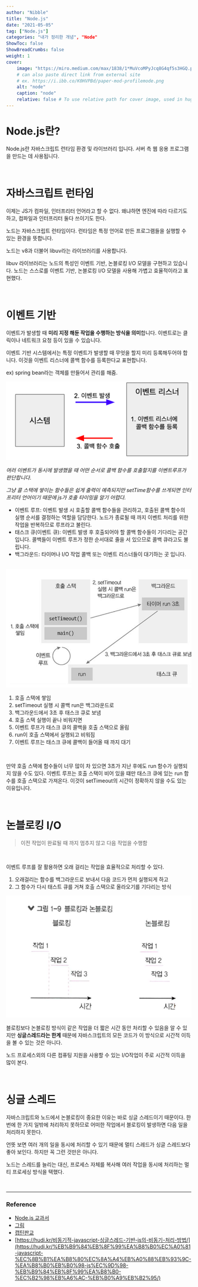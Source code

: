```yaml
---
author: "Nibble"
title: "Node.js"
date: "2021-05-05"
tag: ["Node.js"]
categories: "내가 정리한 개념", "Node"
ShowToc: false
ShowBreadCrumbs: false
weight: 1
cover:
    image: "https://miro.medium.com/max/1838/1*MuVcoMPyJcq8G4qf5s3HGQ.png"
    # can also paste direct link from external site
    # ex. https://i.ibb.co/K0HVPBd/paper-mod-profilemode.png
    alt: "node"
    caption: "node"
    relative: false # To use relative path for cover image, used in hugo Page-bundles
---
```


# Node.js란?

Node.js란 자바스크립트 런타임 환경 및 라이브러리 입니다. 서버 측 웹 응용 프로그램을 만드는 데 사용됩니다.

<br />

# 자바스크립트 런타임

이제는 JS가 컴파일, 인터프리터 언어라고 할 수 없다. 왜냐하면 엔진에 따라 다르기도 하고, 컴파일과 인터프리터 둘다 쓰이기도 한다.

노드는 자바스크립트 런타임이다. 런타임은 특정 언어로 만든 프로그램들을 실행할 수 있는 환경을 뜻합니다.

노드는 v8과 더불어 libuv라는 라이브러리를 사용합니다.

libuv 라이브러리는 노드의 특성인 이벤트 기반, 논블로킹 I/O 모델을 구현하고 있습니다. 노드는 스스로를 이벤트 기반, 논블로킹 I/O 모델을 사용해 가볍고 효율적이라고 표현했다.

<br />

# 이벤트 기반

이벤트가 발생할 때 **미리 지정 해둔 작업을 수행하는 방식을 의미**합니다. 이벤트로는 클릭이나 네트워크 요청 등이 있을 수 있습니다.

이벤트 기반 시스템에서는 특정 이벤트가 발생할 때 무엇을 할지 미리 등록해두어야 합니다. 이것을 이벤트 리스너에 콜백 함수를 등록한다교 표현합니다.

ex) spring bean라는 객체를 만들어서 관리를 해줌.

<img src="../../../../../data/images/스크린샷%202021-05-05%20오후%206.40.15.png" />


*여러 이벤트가 동시에 발생했을 때 어떤 순서로 콜백 함수를 호출할지를 이벤트루프가 판단합니다.*

*그냥 콜 스택에 쌓이는 함수들은 쉽게 출력이 예측되지만 setTime함수를 쓰게되면 인터프리터 언어이기 때문에 js가 호출 타이밍을 알기 어렵다.*

- 이벤트 루프: 이벤트 발생 시 호출할 콜백 함수들을 관리하고, 호출된 콜백 함수의 실행 순서를 결정하는 역할을 담당한다. 노드가 종료될 때 까지 이벤트 처리를 위한 작업을 반복하므로 루프라고 불린다.
- 태스크 큐(이벤트 큐): 이벤트 발생 후 호출되어야 할 콜백 함수들이 기다리는 공간입니다. 콜백들이 이벤트 루프가 정한 순서대로 줄을 서 있으므로 콜백 큐라고도 불립니다.
- 백그라운드: 타이머나 I/O 작업 콜백 또는 이벤트 리스너들이 대기하는 곳 입니다.

<br />

<img src="../../../../../data/images/스크린샷%202021-05-05%20오후%206.41.05.png" />

1. 호출 스택에 쌓임
2. setTimeout 실행 시 콜백 run은 백그라운드로
3. 백그라운드에서 3초 후 태스크 큐로 보냄
4. 호출 스택 실행이 끝나 비워지면
5. 이벤트 루프가 태스크 큐의 콜백을 호출 스택으로 올림
6. run이 호출 스택에서 실행되고 비워짐
7. 이벤트 루프는 태스크 큐에 콜백이 들어올 때 까지 대기

<br />

만약 호출 스택에 함수들이 너무 많이 차 있으면 3초가 지난 후에도 run 함수가 실행되지 않을 수도 있다. 이벤트 루프는 호출 스택이 비어 있을 떄만 태스크 큐에 있는 run 함수를 호출 스택으로 가져온다. 이것이 setTimeout의 시간이 정확하지 않을 수도 있는 이유입니다.

<br />

# 논블로킹 I/O

> 이전 작업이 완료될 때 까지 멈추지 않고 다음 작업을 수행함

<br />

이벤트 루프를 잘 활용하면 오래 걸리는 작업을 효율적으로 처리할 수 있다.

1. 오래걸리는 함수를 백그라운드로 보내서 다음 코드가 먼저 실행되게 하고
2. 그 함수가 다시 태스트 큐를 거쳐 호출 스택으로 올라오기를 기다리는 방식

<img src="../../../../../data/images/스크린샷%202021-05-05%20오후%206.41.29.png" />

블로킹보다 논블로킹 방식이 같은 작업을 더 짧은 시간 동안 처리할 수 있음을 알 수 있지만 **싱글스레드라는 한계** 때문에 자바스크립트의 모든 코드가 이 방식으로 시간적 이득을 볼 수 있는 것은 아니다.

노드 프로세스외의 다른 컴퓨팅 지원을 사용할 수 있는 I/O작업이 주로 시간적 이득을 많이 본다.

<br />

# 싱글 스레드

자바스크립트와 노드에서 논블로킹이 중요한 이유는 바로 싱글 스레드이기 때문이다. 한 번에 한 가지 일밖에 처리하지 못하므로 어떠한 작업에서 블로킹이 발생하면 다음 일을 처리하지 못한다.

언뜻 보면 여러 개의 일을 동시에 처리할 수 있기 때문에 멀티 스레드가 싱글 스레드보다 좋아 보인다. 하지만 꼭 그런 것만은 아니다. 

노드는 스레드를 늘리는 대신, 프로세스 자체를 복사해 여러 작업을 동시에 처리하는 멀티 프로세싱 방식을 택했다.

<br />

---


### Reference
- [Node.js 교과서](http://www.yes24.com/Product/Goods/62597864)
- [그림](https://cho-coding.tistory.com/217)
- [캡틴판교](https://joshua1988.github.io/web-development/translation/javascript/how-js-works-inside-engine/)
- [https://hudi.kr/비동기적-javascript-싱글스레드-기반-js의-비동기-처리-방법/](https://hudi.kr/%EB%B9%84%EB%8F%99%EA%B8%B0%EC%A0%81-javascript-%EC%8B%B1%EA%B8%80%EC%8A%A4%EB%A0%88%EB%93%9C-%EA%B8%B0%EB%B0%98-js%EC%9D%98-%EB%B9%84%EB%8F%99%EA%B8%B0-%EC%B2%98%EB%A6%AC-%EB%B0%A9%EB%B2%95/)